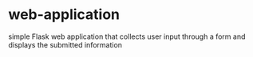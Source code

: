 # web-application
simple Flask web application that collects user input through a form and displays the submitted information
